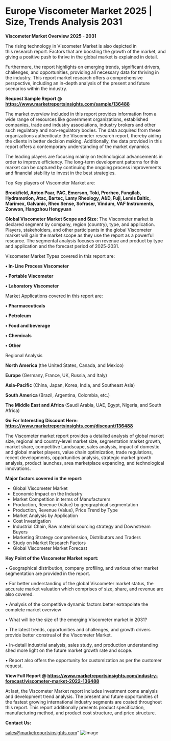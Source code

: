 # Europe Viscometer Market 2025 | Size, Trends Analysis 2031

<Strong> Viscometer Market Overview 2025 - 2031</strong>

The rising technology in Viscometer Market is also depicted in this research report. Factors that are boosting the growth of the market, and giving a positive push to thrive in the global market is explained in detail.

Furthermore, the report highlights on emerging trends, significant drivers, challenges, and opportunities, providing all necessary data for thriving in the industry. This report market research offers a comprehensive perspective, including an in-depth analysis of the present and future scenarios within the industry.

<strong>Request Sample Report @ <a href=https://www.marketreportsinsights.com/sample/136488>https://www.marketreportsinsights.com/sample/136488</a></strong>

The market overview included in this report provides information from a wide range of resources like government organizations, established companies, trade and industry associations, industry brokers and other such regulatory and non-regulatory bodies. The data acquired from these organizations authenticate the Viscometer research report, thereby aiding the clients in better decision making. Additionally, the data provided in this report offers a contemporary understanding of the market dynamics.

The leading players are focusing mainly on technological advancements in order to improve efficiency. The long-term development patterns for this market can be captured by continuing the ongoing process improvements and financial stability to invest in the best strategies.

Top Key players of Viscometer Market are:

<strong>Brookfield, Anton Paar, PAC, Emerson, Toki, Prorheo, Fungilab, Hydramotion, Atac, Bartec, Lamy Rheology, A&D, Fuji, Lemis Baltic, Marimex, Galvanic, Rheo Sense, Sofraser, Vindum, VAF Instruments, Zonwon, Hangzhou Hengyuan</strong>

<strong><b>Global Viscometer Market Scope and Size:</b></strong>
The Viscometer market is declared segment by company, region (country), type, and application. Players, stakeholders, and other participants in the global Viscometer market will gain the market scope as they use the report as a powerful resource. The segmental analysis focuses on revenue and product by type and application and the forecast period of 2025-2031.

Viscometer Market Types covered in this report are:

<strong>• In-Line Process Viscometer

• Portable Viscometer

• Laboratory Viscometer</strong>

Market Applications covered in this report are:

<strong>• Pharmaceuticals

• Petroleum

• Food and beverage

• Chemicals

• Other</strong> 

Regional Analysis

<strong>North America</strong> (the United States, Canada, and Mexico)

<strong>Europe</strong> (Germany, France, UK, Russia, and Italy)

<strong>Asia-Pacific</strong> (China, Japan, Korea, India, and Southeast Asia)

<strong>South America</strong> (Brazil, Argentina, Colombia, etc.)

<strong>The Middle East and Africa</strong> (Saudi Arabia, UAE, Egypt, Nigeria, and South Africa)

<strong>Go For Interesting Discount Here: <a href=https://www.marketreportsinsights.com/discount/136488>https://www.marketreportsinsights.com/discount/136488</a></strong>

The Viscometer market report provides a detailed analysis of global market size, regional and country-level market size, segmentation market growth, market share, competitive Landscape, sales analysis, impact of domestic and global market players, value chain optimization, trade regulations, recent developments, opportunities analysis, strategic market growth analysis, product launches, area marketplace expanding, and technological innovations.

<strong><b>Major factors covered in the report:</b></strong>
<ul>
  <li>Global Viscometer Market </li>
  <li>Economic Impact on the Industry</li>
  <li>Market Competition in terms of Manufacturers</li>
  <li>Production, Revenue (Value) by geographical segmentation</li>
  <li>Production, Revenue (Value), Price Trend by Type</li>
  <li>Market Analysis by Application</li>
  <li>Cost Investigation</li>
  <li>Industrial Chain, Raw material sourcing strategy and Downstream Buyers</li>
  <li>Marketing Strategy comprehension, Distributors and Traders</li>
  <li>Study on Market Research Factors</li>
  <li>Global Viscometer Market Forecast</li>
</ul>

<strong><b>Key Point of the Viscometer Market report:</b></strong>

• Geographical distribution, company profiling, and various other market segmentation are provided in the report.

• For better understanding of the global Viscometer market status, the accurate market valuation which comprises of size, share, and revenue are also covered.

• Analysis of the competitive dynamic factors better extrapolate the complete market overview

• What will be the size of the emerging Viscometer market in 2031?

• The latest trends, opportunities and challenges, and growth drivers provide better construal of the Viscometer Market.

• In-detail industrial analysis, sales study, and production understanding shed more light on the future market growth rate and scope.

• Report also offers the opportunity for customization as per the customer request.

<strong><b>View Full Report @ <a href=https://www.marketreportsinsights.com/industry-forecast/viscometer-market-2022-136488>https://www.marketreportsinsights.com/industry-forecast/viscometer-market-2022-136488</a></b></strong>


At last, the Viscometer Market report includes investment come analysis and development trend analysis. The present and future opportunities of the fastest growing international industry segments are coated throughout this report. This report additionally presents product specification, manufacturing method, and product cost structure, and price structure.

<strong>Contact Us:</strong>

sales@marketreportsinsights.com"
![image](https://github.com/user-attachments/assets/239c0e30-29af-4c20-bb59-2482739130d5)
